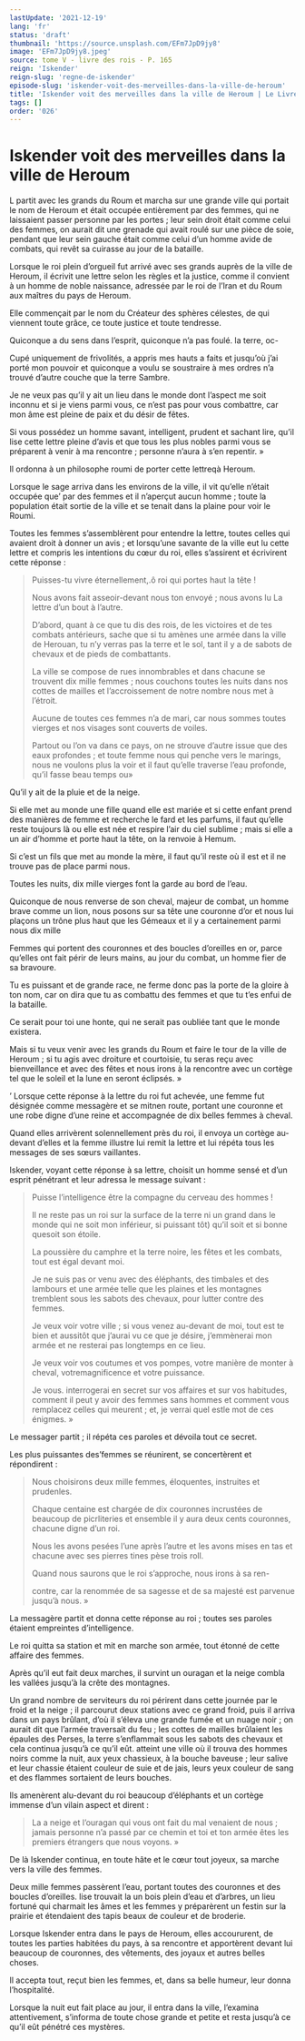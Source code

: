 ```yaml
---
lastUpdate: '2021-12-19'
lang: 'fr'
status: 'draft'
thumbnail: 'https://source.unsplash.com/EFm7JpD9jy8'
image: 'EFm7JpD9jy8.jpeg'
source: tome V - livre des rois - P. 165
reign: 'Iskender'
reign-slug: 'regne-de-iskender'
episode-slug: 'iskender-voit-des-merveilles-dans-la-ville-de-heroum'
title: 'Iskender voit des merveilles dans la ville de Heroum | Le Livre des Rois | Shâhnâmeh'
tags: []
order: '026'
---
```


<!-- LTeX: language=fr -->

# Iskender voit des merveilles dans la ville de Heroum

L partit avec les grands du Roum et marcha sur une grande ville qui portait le nom de Heroum et était occupée entièrement par des femmes, qui ne laissaient passer personne par les portes ; leur sein droit était comme celui des femmes, on aurait dit une grenade qui avait roulé sur une pièce de soie, pendant que leur sein gauche était comme celui d’un homme avide de combats, qui revêt sa cuirasse au jour de la bataille.

Lorsque le roi plein d’orgueil fut arrivé avec ses grands auprès de la ville de Heroum, il écrivit une lettre selon les règles et la justice, comme il convient à un homme de noble naissance, adressée par le roi de l’Iran et du Roum aux maîtres du pays de Heroum.

Elle commençait par le nom du Créateur des sphères célestes, de qui viennent toute grâce, ce toute justice et toute tendresse.

Quiconque a du sens dans l’esprit, quiconque n’a pas foulé. la terre, oc-

Cupé uniquement de frivolités, a appris mes hauts a faits et jusqu’où j’ai porté mon pouvoir et quiconque a voulu se soustraire à mes ordres n’a trouvé d’autre couche que la terre Sambre.

Je ne veux pas qu’il y ait un lieu dans le monde dont l’aspect me soit inconnu et si je viens parmi vous, ce n’est pas pour vous combattre, car mon âme est pleine de paix et du désir de fêtes.

Si vous possédez un homme savant, intelligent, prudent et sachant lire, qu’il lise cette lettre pleine d’avis et que tous les plus nobles parmi vous se préparent à venir à ma rencontre ; personne n’aura à s’en repentir. »

Il ordonna à un philosophe roumi de porter cette lettreqà Heroum.

Lorsque le sage arriva dans les environs de la ville, il vit qu’elle n’était occupée que’
par des femmes et il n’aperçut aucun homme ; toute la population était sortie de la ville et se tenait dans la plaine pour voir le Roumi.

Toutes les femmes s’assemblèrent pour entendre la lettre, toutes celles qui avaient droit à donner un avis ; et lorsqu’une savante de la ville eut lu cette lettre et compris les intentions du cœur du roi, elles s’assirent et écrivirent cette réponse :

> Puisses-tu vivre éternellement,.ô roi qui portes haut la tête !
>
> Nous avons fait asseoir-devant nous ton envoyé ; nous avons lu La lettre d’un bout à l’autre.
>
> D’abord, quant à ce que tu dis des rois, de les victoires et de tes combats antérieurs, sache que si tu amènes une armée dans la ville de Herouan, tu n’y verras pas la terre et le sol, tant il y a de sabots de chevaux et de pieds de combattants.
>
> La ville se compose de rues innombrables et dans chacune se trouvent dix mille femmes ; nous couchons toutes les nuits dans nos cottes de mailles et l’accroissement de notre nombre nous met à l’étroit.
>
> Aucune de toutes ces femmes n’a de mari, car nous sommes toutes vierges et nos visages sont couverts de voiles.
>
> Partout ou l’on va dans ce pays, on ne strouve d’autre issue que des eaux profondes ; et toute femme nous qui penche vers le marings, nous ne voulons plus la voir et il faut qu’elle traverse l’eau profonde, qu’il fasse beau temps ou»

Qu’il y ait de la pluie et de la neige.

Si elle met au monde une fille quand elle est mariée et si cette enfant prend des manières de femme et recherche le fard et les parfums, il faut qu’elle reste toujours là ou elle est née et respire l’air du ciel sublime ; mais si elle a un air d’homme et porte haut la tête, on la renvoie à Hemum.

Si c’est un fils que met au monde la mère, il faut qu’il reste où il est et il ne trouve pas de place parmi nous.

Toutes les nuits, dix mille vierges font la garde au bord de l’eau.

Quiconque de nous renverse de son cheval, majeur de combat, un homme brave comme un lion, nous posons sur sa tête une couronne d’or et nous lui plaçons un trône plus haut que les Gémeaux et il y a certainement parmi nous dix mille

Femmes qui portent des couronnes et des boucles d’oreilles en or, parce qu’elles ont fait périr de leurs mains, au jour du combat, un homme fier de sa bravoure.

Tu es puissant et de grande race, ne ferme donc pas la porte de la gloire à ton nom, car on dira que tu as combattu des femmes et que tu t’es enfui de la bataille.

Ce serait pour toi une honte, qui ne serait pas oubliée tant que le monde existera.

Mais si tu veux venir avec les grands du Roum et faire le tour de la ville de Heroum ; si tu agis avec droiture et courtoisie, tu seras reçu avec bienveillance et avec des fêtes et nous irons à la rencontre avec un cortège tel que le soleil et la lune en seront éclipsés. »

’
Lorsque cette réponse à la lettre du roi fut achevée, une femme fut désignée comme messagère et se mitnen route, portant une couronne et une robe digne d’une reine et accompagnée de dix belles femmes à cheval.

Quand elles arrivèrent solennellement près du roi, il envoya un cortège au-devant d’elles et la femme illustre lui remit la lettre et lui répéta tous les messages de ses sœurs vaillantes.

Iskender, voyant cette réponse à sa lettre, choisit un homme sensé et d’un esprit pénétrant et leur adressa le message suivant :

> Puisse l’intelligence être la compagne du cerveau des hommes !
>
> Il ne reste pas un roi sur la surface de la terre ni un grand dans le monde qui ne soit mon inférieur, si puissant tôt) qu’il soit et si bonne quesoit son étoile.
>
> La poussière du camphre et la terre noire, les fêtes et les combats, tout est égal devant moi.
>
> Je ne suis pas or venu avec des éléphants, des timbales et des lambours et une armée telle que les plaines et les montagnes tremblent sous les sabots des chevaux, pour lutter contre des femmes.
>
> Je veux voir votre ville ; si vous venez au-devant de moi, tout est te bien et aussitôt que j’aurai vu ce que je désire, j’emmènerai mon armée et ne resterai pas longtemps en ce lieu.
>
> Je veux voir vos coutumes et vos pompes, votre manière de monter à cheval, votremagnificence et votre puissance.
>
> Je vous. interrogerai en secret sur vos affaires et sur vos habitudes, comment il peut y avoir des femmes sans hommes et comment vous remplacez celles qui meurent ; et, je verrai quel estle mot de ces énigmes. »

Le messager partit ; il répéta ces paroles et dévoila tout ce secret.

Les plus puissantes des’femmes se réunirent, se concertèrent et répondirent :

> Nous choisirons deux mille femmes, éloquentes, instruites et prudenles.
>
> Chaque centaine est chargée de dix couronnes incrustées de beaucoup de picrliteries et ensemble il y aura deux cents couronnes, chacune digne d’un roi.
>
> Nous les avons pesées l’une après l’autre et les avons mises en tas et chacune avec ses pierres tines pèse trois roll.
>
> Quand nous saurons que le roi s’approche, nous irons à sa ren-
>
> contre, car la renommée de sa sagesse et de sa majesté est parvenue jusqu’à nous. »

La messagère partit et donna cette réponse au roi ; toutes ses paroles étaient empreintes d’intelligence.

Le roi quitta sa station et mit en marche son armée, tout étonné de cette affaire des femmes.

Après qu’il eut fait deux marches, il survint un ouragan et la neige combla les vallées jusqu’à la crête des montagnes.

Un grand nombre de serviteurs du roi périrent dans cette journée par le froid et la neige ; il parcourut deux stations avec ce grand froid, puis il arriva dans un pays brûlant, d’où il s’éleva une grande fumée et un nuage noir ; on aurait dit que l’armée traversait du feu ; les cottes de mailles brûlaient les épaules des Perses, la terre s’enflammait sous les sabots des chevaux et cela continua jusqu’à ce qu’il eût. atteint une ville où il trouva des hommes noirs comme la nuit, aux yeux chassieux, à la bouche baveuse ; leur salive et leur chassie étaient couleur de suie et de jais, leurs yeux couleur de sang et des flammes sortaient de leurs bouches.

Ils amenèrent alu-devant du roi beaucoup d’éléphants et un cortège immense d’un vilain aspect et dirent :

> La a neige et l’ouragan qui vous ont fait du mal venaient de nous ; jamais personne n’a passé par ce chemin et toi et ton armée êtes les premiers étrangers que nous voyons. »

De là Iskender continua, en toute hâte et le cœur tout joyeux, sa marche vers la ville des femmes.

Deux mille femmes passèrent l’eau, portant toutes des couronnes et des boucles d’oreilles. lise trouvait la un bois plein d’eau et d’arbres, un lieu fortuné qui charmait les âmes et les femmes y préparèrent un festin sur la prairie et étendaient des tapis beaux de couleur et de broderie.

Lorsque Iskender entra dans le pays de Heroum, elles accoururent, de toutes les parties habitées du pays, à sa rencontre et apportèrent devant lui beaucoup de couronnes, des vêtements, des joyaux et autres belles choses.

Il accepta tout, reçut bien les femmes, et, dans sa belle humeur, leur donna l’hospitalité.

Lorsque la nuit eut fait place au jour, il entra dans la ville, l’examina attentivement, s’informa de toute chose grande et petite et resta jusqu’à ce qu’il eût pénétré ces mystères.
